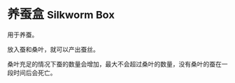 # 养蚕盒 <small> Silkworm Box </small>
用于养蚕。

放入蚕和桑叶，就可以产出蚕丝。

桑叶充足的情况下蚕的数量会增加，最大不会超过桑叶的数量，没有桑叶的蚕在一段时间后会死亡。